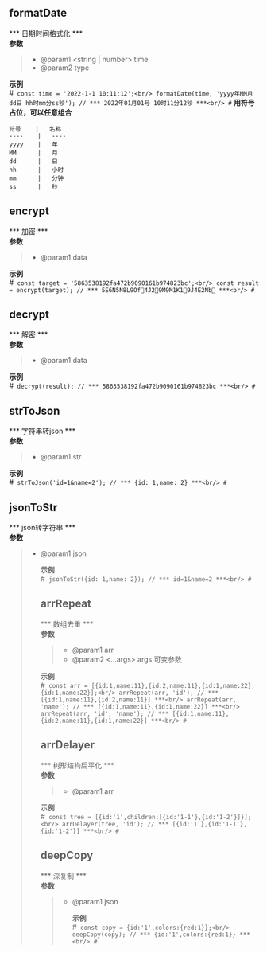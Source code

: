 ## formatDate
*** 日期时间格式化 ***<br/>
**参数** <br/>
>+ @param1 <string | number> time
>+ @param2 <string> type

**示例** <br/>
#```
const time = '2022-1-1 10:11:12';<br/>
formatDate(time, 'yyyy年MM月dd日 hh时mm分ss秒'); // *** 2022年01月01号 10时11分12秒 ***<br/>
#```
**用符号占位，可以任意组合**<br/>

    符号    |   名称
    ----    |   ----
    yyyy    |   年
    MM      |   月
    dd      |   日
    hh      |   小时
    mm      |   分钟
    ss      |   秒

## encrypt
*** 加密 ***<br/>
**参数** <br/>
>+ @param1 <string> data

**示例** <br/>
#```
const target = '5863538192fa472b9090161b974823bc';<br/>
const result = encrypt(target); // *** 5E6N5N8L9Of4J29M9M1K19J4E2Nb ***<br/>
#```

## decrypt
*** 解密 ***<br/>
**参数** <br/>
>+ @param1 <string> data

**示例** <br/>
#```
decrypt(result); // *** 5863538192fa472b9090161b974823bc ***<br/>
#```

## strToJson
*** 字符串转json ***<br/>
**参数** <br/>
>+ @param1 <string> str

**示例** <br/>
#```
strToJson('id=1&name=2'); // *** {id: 1,name: 2} ***<br/>
#```

## jsonToStr
*** json转字符串 ***<br/>
**参数** <br/>
>+ @param1 <object> json

**示例** <br/>
#```
jsonToStr({id: 1,name: 2}); // *** id=1&name=2 ***<br/>
#```

## arrRepeat
*** 数组去重 ***<br/>
**参数** <br/>
>+ @param1 <array> arr
>+ @param2 <...args> args 可变参数

**示例** <br/>
#```
const arr = [{id:1,name:11},{id:2,name:11},{id:1,name:22},{id:1,name:22}];<br/>
arrRepeat(arr, 'id'); // *** [{id:1,name:11},{id:2,name:11}] ***<br/>
arrRepeat(arr, 'name'); // *** [{id:1,name:11},{id:1,name:22}] ***<br/>
arrRepeat(arr, 'id', 'name'); // *** [{id:1,name:11},{id:2,name:11},{id:1,name:22}] ***<br/>
#```

## arrDelayer
*** 树形结构扁平化 ***<br/>
**参数** <br/>
>+ @param1 <array> arr

**示例** <br/>
#```
const tree = [{id:'1',children:[{id:'1-1'},{id:'1-2'}]}];<br/>
arrDelayer(tree, 'id'); // *** [{id:'1'},{id:'1-1'},{id:'1-2'}] ***<br/>
#```

## deepCopy
*** 深复制 ***<br/>
**参数** <br/>
>+ @param1 <object> json

**示例** <br/>
#```
const copy = {id:'1',colors:{red:1}};<br/>
deepCopy(copy); // *** {id:'1',colors:{red:1}} ***<br/>
#```